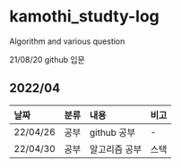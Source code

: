 # kamothi_studty-log
Algorithm and various question

21/08/20 github 입문

## 2022/04

<div markdown="1">

|날짜|분류|내용|비고|
|:----|:----|:----|:----|
|22/04/26|공부|github 공부|-|
|22/04/30|공부|알고리즘 공부|스택|
